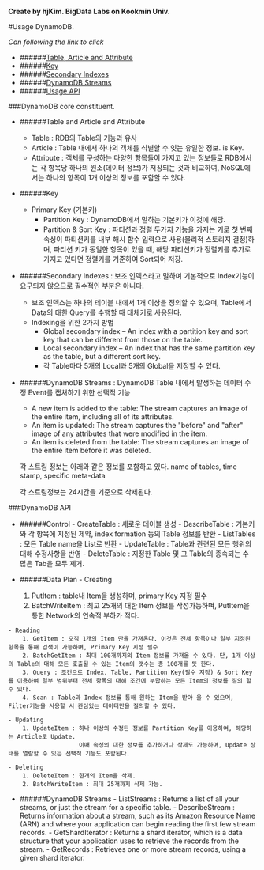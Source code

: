 **Create by hjKim. BigData Labs on Kookmin Univ.**

#Usage DynamoDB.



_Can following the link to click_

* ######[Table, Article and Attribute](#table-and-article-and-attribute)
* ######[Key](#key)
* ######[Secondary Indexes](#secondary-indexes)
* ######[DynamoDB Streams](#dynamodb-streams)
* ######[Usage API](#dynamodb-api)

###DynamoDB core constituent.

  * ######Table and Article and Attribute
    * Table : RDB의 Table의 기능과 유사
    * Article : Table 내에서 하나의 객체를 식별할 수 잇는 유일한 정보. is Key.
    * Attribute : 객체를 구성하는 다양한 항목들이 가지고 있는 
      정보들로 RDB에서는 각 항목당 하나의 원소(데이터 정보)가 저장되는 것과 비교하여, NoSQL에서는 하나의 항목이 1개 이상의 정보를 포함할 수 있다.
  
  * ######Key
  	* Primary Key (기본키)
  	    - Partition Key : DynamoDB에서 말하는 기본키가 이것에 해당.
  	    - Partition & Sort Key : 파티션과 정렬 두가지 기능을 가지는 키로 첫 번째 속싱이 파티션키를 내부 해시 함수 입력으로 사용(물리적 스토리지 결정)하며, 파티션 키가 동일한 항목이 있을 때, 해당 파티션키가 정렬키를 추가로 가지고 있다면 정렬키를 기준하여 Sort되어 저장.

  * ######Secondary Indexes
  	: 보조 인덱스라고 말하며 기본적으로 Index기능이 요구되지 않으므로 필수적인 부분은 아니다. 
  	* 보조 인덱스는 하나의 테이블 내에서 1개 이상을 정의할 수 있으며, Table에서 Data의 대한 Query를 수행할 때 대체키로 사용된다.
  	* Indexing을 위한 2가지 방법
  	    - Global secondary index – An index with a partition key and sort key that can be different from those on the table.
  	    - Local secondary index – An index that has the same partition key as the table, but a different sort key.
  	    - 각 Table마다 5개의 Local과 5개의 Global을 지정할 수 있다.


  * ######DynamoDB Streams
  	: DynamoDB Table 내에서 발생하는 데이터 수정 Event를 캡처하기 위한 선택적 기능
  	* A new item is added to the table: The stream captures an image of the entire item, including all of its attributes.
  	* An item is updated: The stream captures the "before" and "after" image of any attributes that were modified in the item.
  	* An item is deleted from the table: The stream captures an image of the entire item before it was deleted.


  	각 스트림 정보는 아래와 같은 정보를 포함하고 있다.
  	name of tables, time stamp, specific meta-data 
  	
  	각 스트림정보는 24시간을 기준으로 삭제된다.


###DynamoDB API

   * ######Control 
   	- CreateTable : 새로운 테이블 생성
	- DescribeTable : 기본키와 각 항목에 지정된 제약, index formation 등의 Table 정보를 반환
	- ListTables : 모든 Table name을 List로 반환
	- UpdateTable : Table과 관련된 모든 행위의 대해 수정사항을 반영
	- DeleteTable : 지정한 Table 및 그 Table의 종속되는 수 많은 Tab을 모두 제거.


   * ######Data Plan
   	- Creating
   		1. PutItem : table내 Item을 생성하며, primary Key 지정 필수
   		2. BatchWriteItem : 최고 25개의 대한 Item 정보를 작성가능하며, PutItem을 통한 Network의 연속적 부하가 적다.

   	- Reading 
   		1. GetItem : 오직 1개의 Item 만을 가져온다. 이것은 전체 항목이나 일부 지정된 항목을 통해 검색이 가능하며, Primary Key 지정 필수
   		2. BatchGetItem : 최대 100개까지의 Item 정보를 가져올 수 있다. 단, 1개 이상의 Table의 대해 모든 호출될 수 있는 Item의 갯수는 총 100개를 뜻 한다.
   		3. Query : 조건으로 Index, Table, Partition Key(필수 지정) & Sort Key를 이용하여 일부 범위부터 전체 항목의 대해 조건에 부합하는 모든 Item의 정보를 질의 할 수 있다.
   		4. Scan : Table과 Index 정보를 통해 원하는 Item을 받아 올 수 있으며, Filter기능을 사용할 시 관심있는 데이터만을 질의할 수 있다.

   	- Updating 
   		1. UpdateItem : 하나 이상의 수정된 정보를 Partition Key를 이용하여, 해당하는 Article로 Update.
   						이때 속성의 대한 정보를 추가하거나 삭제도 가능하며, Update 상태를 열람할 수 있는 선택적 기능도 포함된다.

   	- Deleting
   		1. DeleteItem : 한개의 Item을 삭제.
   		2. BatchWriteItem : 최대 25개까지 삭제 가능.

   * ######DynamoDB Streams
   	- ListStreams : Returns a list of all your streams, or just the stream for a specific table.
   	- DescribeStream : Returns information about a stream, such as its Amazon Resource Name (ARN) and where your application can begin reading the first few stream records.
   	- GetShardIterator : Returns a shard iterator, which is a data structure that your application uses to retrieve the records from the stream.
   	- GetRecords : Retrieves one or more stream records, using a given shard iterator.